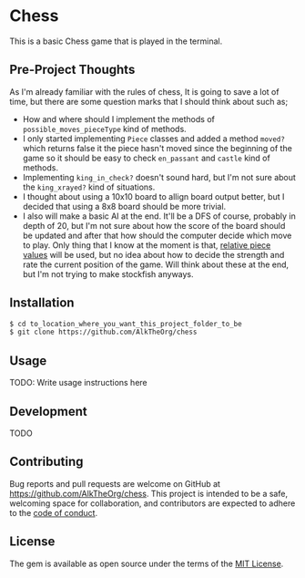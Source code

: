 # Chess

This is a basic Chess game that is played in the terminal.

## Pre-Project Thoughts
As I'm already familiar with the rules of chess, It is going to save a lot of time, but there are some question marks that I should think about such as;
- How and where should I implement the methods of `possible_moves_pieceType` kind of methods.
- I only started implementing `Piece` classes and added a method `moved?` which returns false it the piece hasn't moved since the beginning of the game so it should be easy to check `en_passant` and `castle` kind of methods.
- Implementing `king_in_check?` doesn't sound hard, but I'm not sure about the `king_xrayed?` kind of situations.
- I thought about using a 10x10 board to allign board output better, but I decided that using a 8x8 board should be more trivial.
- I also will make a basic AI at the end. It'll be a DFS of course, probably in depth of 20, but I'm not sure about how the score of the board should be updated and after that how should the computer decide which move to play. Only thing that I know at the moment is that, [relative piece values](https://en.wikipedia.org/wiki/Chess_piece_relative_value) will be used, but no idea about how to decide the strength and rate the current position of the game. Will think about these at the end, but I'm not trying to make stockfish anyways.


## Installation
```sh
$ cd to_location_where_you_want_this_project_folder_to_be
$ git clone https://github.com/AlkTheOrg/chess
```

## Usage

TODO: Write usage instructions here

## Development

TODO

## Contributing

Bug reports and pull requests are welcome on GitHub at https://github.com/AlkTheOrg/chess. This project is intended to be a safe, welcoming space for collaboration, and contributors are expected to adhere to the [code of conduct](https://github.com/AlkTheOrg/chess/blob/master/CODE_OF_CONDUCT.md).

## License

The gem is available as open source under the terms of the [MIT License](https://opensource.org/licenses/MIT).
